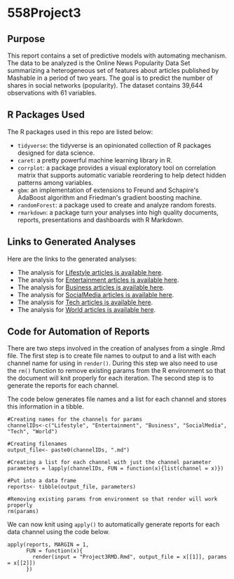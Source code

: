 # 558Project3

## Purpose  
This report contains a set of predictive models with automating mechanism. The data to be analyzed is the Online News Popularity Data Set summarizing a heterogeneous set of features about articles published by Mashable in a period of two years. The goal is to predict the number of shares in social networks (popularity). The dataset contains 39,644 observations with 61 variables.  
  
## R Packages Used  

The R packages used in this repo are listed below:
* `tidyverse`: the tidyverse is an opinionated collection of R packages designed for data science.  
* `caret`: a pretty powerful machine learning library in R.  
* `corrplot`: a package provides a visual exploratory tool on correlation matrix that supports automatic variable reordering to help detect hidden patterns among variables.  
* `gbm`: an implementation of extensions to Freund and Schapire's AdaBoost algorithm and Friedman's gradient boosting machine.  
* `randomForest`: a package used to create and analyze random forests.  
* `rmarkdown`: a package turn your analyses into high quality documents, reports, presentations and dashboards with R Markdown.  
  
## Links to Generated Analyses  

Here are the links to the generated analyses:  
* The analysis for [Lifestyle articles is available here](Lifestyle.html).  
* The analysis for [Entertainment articles is available here](Entertainment.html). 
* The analysis for [Business articles is available here](Business.html). 
* The analysis for [SocialMedia articles is available here](SocialMedia.html). 
* The analysis for [Tech articles is available here](Tech.html). 
* The analysis for [World articles is available here](World.html). 
  

## Code for Automation of Reports  

There are two steps involved in the creation of analyses from a single .Rmd file. The first step is to create file names to output to and a list with each channel name for using in `render()`. During this step we also need to use the `rm()` function to remove existing params from the R environment so that the document will knit properly for each iteration. The second step is to generate the reports for each channel.  

The code below generates file names and a list for each channel and stores this information in a tibble.  

```{r}
#Creating names for the channels for params
channelIDs<-c("Lifestyle", "Entertainment", "Business", "SocialMedia", "Tech", "World")

#Creating filenames
output_file<- paste0(channelIDs, ".md")

#Creating a list for each channel with just the channel parameter
parameters = lapply(channelIDs, FUN = function(x){list(channel = x)})

#Put into a data frame
reports<- tibble(output_file, parameters)

#Removing existing params from environment so that render will work properly
rm(params)
```


We can now knit using `apply()` to automatically generate reports for each data channel using the code below.  

```{r}
apply(reports, MARGIN = 1,
      FUN = function(x){
        render(input = "Project3RMD.Rmd", output_file = x[[1]], params = x[[2]])
      })
```
